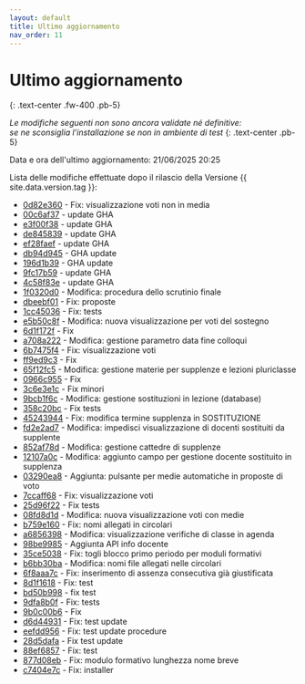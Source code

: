 ```yaml
---
layout: default
title: Ultimo aggiornamento
nav_order: 11
---
```


# Ultimo aggiornamento
{: .text-center .fw-400 .pb-5}

_Le modifiche seguenti non sono ancora validate né definitive:<br>se ne sconsiglia l'installazione se non in ambiente di test_
{: .text-center .pb-5}

Data e ora dell'ultimo aggiornamento: 21/06/2025 20:25

Lista delle modifiche effettuate dopo il rilascio della Versione {{ site.data.version.tag }}:

- [0d82e360](http://github.com/iisgiua/giuaschool/commit/0d82e3604ad4116393fd6f35342da02daa1316a9) - Fix: visualizzazione voti non in media
- [00c6af37](http://github.com/iisgiua/giuaschool/commit/00c6af3783b4302d4c7f7eca9190b761d0b9f982) - update GHA
- [e3f00f38](http://github.com/iisgiua/giuaschool/commit/e3f00f38c0e9ff69f1fcea5c8e94d52d605e1180) - update GHA
- [de845839](http://github.com/iisgiua/giuaschool/commit/de84583905b098830685f01c49c1f68d8f8f4f82) - update GHA
- [ef28faef](http://github.com/iisgiua/giuaschool/commit/ef28faefcedac996d93fcf9320810fa81f153528) - update GHA
- [db94d945](http://github.com/iisgiua/giuaschool/commit/db94d94520be6c55590b696729ab3f7f75f8f325) - GHA update
- [196d1b39](http://github.com/iisgiua/giuaschool/commit/196d1b39b17320f203c7e5b24276deef85dc541e) - GHA update
- [9fc17b59](http://github.com/iisgiua/giuaschool/commit/9fc17b59dd9544c0d03e919f6fdb71316764aec4) - update GHA
- [4c58f83e](http://github.com/iisgiua/giuaschool/commit/4c58f83e2e7ffc8076aa95f35ee6189bc929f98e) - update GHA
- [1f0320d0](http://github.com/iisgiua/giuaschool/commit/1f0320d0cd2e5dec4335b1592edc87236a9e031b) - Modifica: procedura dello scrutinio finale
- [dbeebf01](http://github.com/iisgiua/giuaschool/commit/dbeebf01f18897194948afaf62bf9917c87746e7) - Fix: proposte
- [1cc45036](http://github.com/iisgiua/giuaschool/commit/1cc45036bc9c0dd2afabfb437244ee4b120156d1) - Fix: tests
- [e5b50c8f](http://github.com/iisgiua/giuaschool/commit/e5b50c8f60cbb8fed021d06cabde92b0309d1741) - Modifica: nuova visualizzazione per voti del sostegno
- [6d1f172f](http://github.com/iisgiua/giuaschool/commit/6d1f172f290604ee860162c8b07ad4309a075438) - Fix
- [a708a222](http://github.com/iisgiua/giuaschool/commit/a708a22248d193bf5dcaee688d883289ddf556a0) - Modifica: gestione parametro data fine colloqui
- [6b7475f4](http://github.com/iisgiua/giuaschool/commit/6b7475f4798d9be3c63f497cbb9f2ebb22e2710a) - Fix: visualizzazione voti
- [ff9ed9c3](http://github.com/iisgiua/giuaschool/commit/ff9ed9c312247fe4bdf009511427266abb1b083e) - Fix
- [65f12fc5](http://github.com/iisgiua/giuaschool/commit/65f12fc5664d4b02ea8b8b1502f4b7c2faf619df) - Modifica: gestione materie per supplenze e lezioni pluriclasse
- [0966c955](http://github.com/iisgiua/giuaschool/commit/0966c955c5e257e58ec2050893d71b64fa730545) - Fix
- [3c6e3e1c](http://github.com/iisgiua/giuaschool/commit/3c6e3e1cf43dadbe1d7fcdaff37672306055f7e2) - Fix minori
- [9bcb1f6c](http://github.com/iisgiua/giuaschool/commit/9bcb1f6ce7988814eff033b272301bb810ccc9c9) - Modifica: gestione sostituzioni in lezione (database)
- [358c20bc](http://github.com/iisgiua/giuaschool/commit/358c20bcfb4d7da7c7dd12ce697ecc91d9b46fae) - Fix tests
- [45243944](http://github.com/iisgiua/giuaschool/commit/45243944084e5ad94b983d94f66aad537666dc73) - Fix: modifica termine supplenza in SOSTITUZIONE
- [fd2e2ad7](http://github.com/iisgiua/giuaschool/commit/fd2e2ad73e84158e43d9c349453b7756187404b6) - Modifica: impedisci visualizzazione di docenti sostituiti da supplente
- [852af78d](http://github.com/iisgiua/giuaschool/commit/852af78d3c8206e9a42ffa5b5eb5fb193968c9bb) - Modifica: gestione cattedre di supplenze
- [12107a0c](http://github.com/iisgiua/giuaschool/commit/12107a0c7770988cc89b2b5c7eea8e2569439eef) - Modifica: aggiunto campo per gestione docente sostituito in supplenza
- [03290ea8](http://github.com/iisgiua/giuaschool/commit/03290ea8e6265d392278027bde27036a6109f1e3) - Aggiunta: pulsante per medie automatiche in proposte di voto
- [7ccaff68](http://github.com/iisgiua/giuaschool/commit/7ccaff684d2bbb6c7742d7528fd1b39892609f37) - Fix: visualizzazione voti
- [25d96f22](http://github.com/iisgiua/giuaschool/commit/25d96f2291ab258a625ececfcfaac5281504e6dd) - Fix tests
- [08fd8d1d](http://github.com/iisgiua/giuaschool/commit/08fd8d1d5959a7af0431dd50f329ee6178e4fe1f) - Modifica: nuova visualizzazione voti con medie
- [b759e160](http://github.com/iisgiua/giuaschool/commit/b759e160dc363f2b9dd9612dc9b0e8c751bcca58) - Fix: nomi allegati in circolari
- [a6856398](http://github.com/iisgiua/giuaschool/commit/a685639899041c7fad7406efe693b9f25e52b0d0) - Modifica: visualizzazione verifiche di classe in agenda
- [98be9985](http://github.com/iisgiua/giuaschool/commit/98be9985ba71545cf0c5c281c0a652ea1c2a1bf2) - Aggiunta API info docente
- [35ce5038](http://github.com/iisgiua/giuaschool/commit/35ce50387796b075092be0ea20586ad9a4f937fc) - Fix: togli blocco primo periodo per moduli formativi
- [b6bb30ba](http://github.com/iisgiua/giuaschool/commit/b6bb30ba3cf9182fa2313fdf81b32b5dce90bb27) - Modifica: nomi file allegati nelle circolari
- [6f8aaa7c](http://github.com/iisgiua/giuaschool/commit/6f8aaa7c24bc954463c45c3fa7beb9e5de06d92a) - Fix: inserimento di assenza consecutiva già giustificata
- [8d1f1618](http://github.com/iisgiua/giuaschool/commit/8d1f1618fc8be40596f6c3444e6e4d9c5f01fb5f) - Fix: test
- [bd50b998](http://github.com/iisgiua/giuaschool/commit/bd50b99895e8b3b67b08ed172bd6ec3a1630e5c5) - fix test
- [9dfa8b0f](http://github.com/iisgiua/giuaschool/commit/9dfa8b0f349aab2493dcde6f5841b5aa1ef30243) - Fix: tests
- [9b0c00b6](http://github.com/iisgiua/giuaschool/commit/9b0c00b67b3d86679e6785a72a115b699174050c) - Fix
- [d6d44931](http://github.com/iisgiua/giuaschool/commit/d6d449316bb09f7dd63912e6767594917b071c82) - Fix: test update
- [eefdd956](http://github.com/iisgiua/giuaschool/commit/eefdd956cfde7352b782f027fced528eff50d6ef) - Fix: test update procedure
- [28d5dafa](http://github.com/iisgiua/giuaschool/commit/28d5dafa4ca3573aaa2136d122eee2b5dd68a44d) - Fix test update
- [88ef6857](http://github.com/iisgiua/giuaschool/commit/88ef685782bb672c392443f1b8105636ccc5df7b) - Fix: test
- [877d08eb](http://github.com/iisgiua/giuaschool/commit/877d08eb8c012e89acf6c35f09302b7fbbdaa260) - Fix: modulo formativo lunghezza nome breve
- [c7404e7c](http://github.com/iisgiua/giuaschool/commit/c7404e7c712ae50cd5bc7fa8dd8af8b94002391a) - Fix: installer

